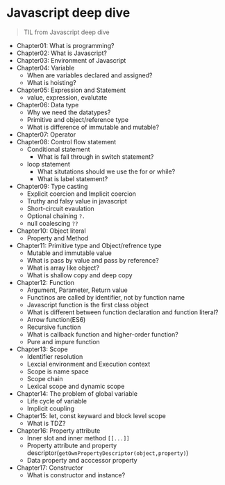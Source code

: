 # Javascript deep dive
> TIL from Javascript deep dive

- Chapter01: What is programming?
- Chapter02: What is Javascript?
- Chapter03: Environment of Javascript
- Chapter04: Variable
  - When are variables declared and assigned?
  - What is hoisting?
- Chapter05: Expression and Statement
  - value, expression, evalutate
- Chapter06: Data type
  - Why we need the datatypes?
  - Primitive and object/reference type
  - What is difference of immutable and mutable?
- Chapter07: Operator
- Chapter08: Control flow statement
  - Conditional statement
    - What is fall through in switch statement?
  - loop statement
    - What situtations should we use the for or while?
    - What is label statement?
- Chapter09: Type casting
  - Explicit coercion and Implicit coercion
  - Truthy and falsy value in javascript
  - Short-circuit evaulation
  - Optional chaining `?.`
  - null coalescing `??`
- Chapter10: Object literal
  - Property and Method
- Chapter11: Primitive type and Object/refrence type
  - Mutable and immutable value
  - What is pass by value and pass by reference?
  - What is array like object?
  - What is shallow copy and deep copy
- Chapter12: Function
  - Argument, Parameter, Return value
  - Functinos are called by identifier, not by function name
  - Javascript function is the first class object
  - What is different between function declaration and function literal?
  - Arrow function(ES6)
  - Recursive function
  - What is callback function and higher-order function?
  - Pure and impure function
- Chapter13: Scope
  - Identifier resolution
  - Lexcial environment and Execution context
  - Scope is name space
  - Scope chain
  - Lexical scope and dynamic scope
- Chapter14: The problem of global variable
  - Life cycle of variable
  - Implicit coupling
- Chapter15: let, const keyward and block level scope
  - What is TDZ?
- Chapter16: Property attribute
  - Inner slot and inner method `[[...]]`
  - Property attribute and property descriptor(`getOwnPropertyDescriptor(object,property)`)
  - Data property and acccessor property
- Chapter17: Constructor
  - What is constructor and instance?